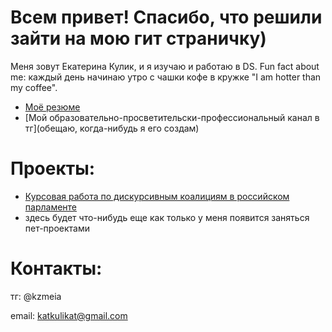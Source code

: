 # Всем привет! Спасибо, что решили зайти на мою гит страничку)

Меня зовут Екатерина Кулик, и я изучаю и работаю в DS. Fun fact about me: каждый день начинаю утро с чашки кофе в кружке "I am hotter than my coffee".

- [Моё резюме](CV-3.pdf)
- [Мой образовательно-просветительски-профессиональный канал в тг](обещаю, когда-нибудь я его создам)

# Проекты:
- [Курсовая работа по дискурсивным коалициям в российском парламенте](https://github.com/EkaterinaKulik/Termwork)
- здесь будет что-нибудь еще как только у меня появится заняться пет-проектами

# Контакты:
тг: @kzmeia

email: katkulikat@gmail.com


